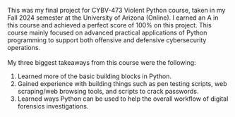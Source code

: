 This was my final project for CYBV-473 Violent Python course, taken in my Fall 2024 semester at the University of Arizona (Online). I earned an A in this course and achieved a perfect score of 100% on this project.
This course mainly focused on advanced practical applications of Python programming to support both offensive and defensive cybersecurity operations. <br>
<br>
My three biggest takeaways from this course were the following: <br>
1. Learned more of the basic building blocks in Python. <br>
2. Gained experience with building things such as pen testing scripts, web scraping/web browsing tools, and scripts to crack passwords. <br>
3. Learned ways Python can be used to help the overall workflow of digital forensics investigations.
